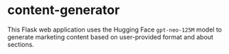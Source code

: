# content-generator
This Flask web application uses the Hugging Face `gpt-neo-125M` model to generate marketing content based on user-provided format and about sections.
